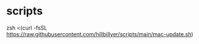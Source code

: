 # scripts

zsh <(curl -fsSL https://raw.githubusercontent.com/hillbillyer/scripts/main/mac-update.sh)
